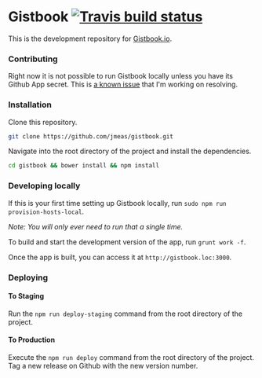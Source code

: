 # Gistbook [![Travis build status](http://img.shields.io/travis/jmeas/gistbook.svg?style=flat)](https://travis-ci.org/jmeas/gistbook)

This is the development repository for [Gistbook.io](https://gistbook.io/).

### Contributing

Right now it is not possible to run Gistbook locally unless you have its Github App secret. This is
[a known issue](https://github.com/jmeas/gistbook/issues/169) that I'm working on resolving.

### Installation

Clone this repository.

```sh
git clone https://github.com/jmeas/gistbook.git
```

Navigate into the root directory of the project and install the dependencies.

```sh
cd gistbook && bower install && npm install
```

### Developing locally

If this is your first time setting up Gistbook locally, run `sudo npm run provision-hosts-local`.

*Note: You will only ever need to run that a single time.*

To build and start the development version of the app, run `grunt work -f`.

Once the app is built, you can access it at `http://gistbook.loc:3000`.

### Deploying

#### To Staging

Run the `npm run deploy-staging` command from the root directory of the project.

#### To Production

Execute the `npm run deploy` command from the root directory of the project. Tag a new release
on Github with the new version number.
